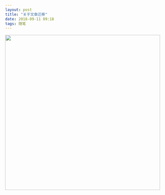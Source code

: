 ```yaml
---
layout: post
title: "关于文章迁移"
date: 2018-09-11 09:18
tags: 随笔
---
```



<p><img src="/assets/blogImg/diary-23.jpg" width="500"></p>
